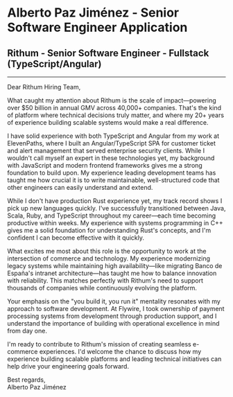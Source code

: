 # Alberto Paz Jiménez - Senior Software Engineer Application

## Rithum - Senior Software Engineer - Fullstack (TypeScript/Angular)

---

Dear Rithum Hiring Team,

What caught my attention about Rithum is the scale of impact—powering over $50 billion in annual GMV across 40,000+ companies. That's the kind of platform where technical decisions truly matter, and where my 20+ years of experience building scalable systems would make a real difference.

I have solid experience with both TypeScript and Angular from my work at ElevenPaths, where I built an Angular/TypeScript SPA for customer ticket and alert management that served enterprise security clients. While I wouldn't call myself an expert in these technologies yet, my background with JavaScript and modern frontend frameworks gives me a strong foundation to build upon. My experience leading development teams has taught me how crucial it is to write maintainable, well-structured code that other engineers can easily understand and extend.

While I don't have production Rust experience yet, my track record shows I pick up new languages quickly. I've successfully transitioned between Java, Scala, Ruby, and TypeScript throughout my career—each time becoming productive within weeks. My experience with systems programming in C++ gives me a solid foundation for understanding Rust's concepts, and I'm confident I can become effective with it quickly.

What excites me most about this role is the opportunity to work at the intersection of commerce and technology. My experience modernizing legacy systems while maintaining high availability—like migrating Banco de España's intranet architecture—has taught me how to balance innovation with reliability. This matches perfectly with Rithum's need to support thousands of companies while continuously evolving the platform.

Your emphasis on the "you build it, you run it" mentality resonates with my approach to software development. At Flywire, I took ownership of payment processing systems from development through production support, and I understand the importance of building with operational excellence in mind from day one.

I'm ready to contribute to Rithum's mission of creating seamless e-commerce experiences. I'd welcome the chance to discuss how my experience building scalable platforms and leading technical initiatives can help drive your engineering goals forward.

Best regards,  
Alberto Paz Jiménez

